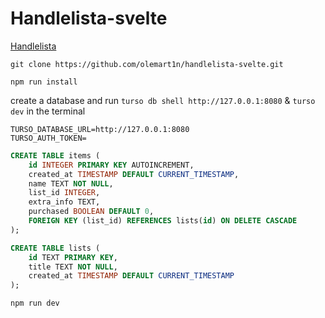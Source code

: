 # Handlelista-svelte

[Handlelista](https://svelte.hanslelista.no)

`git clone https://github.com/olemart1n/handlelista-svelte.git`

`npm run install`

create a database and run `turso db shell http://127.0.0.1:8080` & `turso dev` in the terminal

```
TURSO_DATABASE_URL=http://127.0.0.1:8080
TURSO_AUTH_TOKEN=
```

```sql
CREATE TABLE items (
	id INTEGER PRIMARY KEY AUTOINCREMENT,
	created_at TIMESTAMP DEFAULT CURRENT_TIMESTAMP,
	name TEXT NOT NULL,
	list_id INTEGER,
	extra_info TEXT,
	purchased BOOLEAN DEFAULT 0,
	FOREIGN KEY (list_id) REFERENCES lists(id) ON DELETE CASCADE
);                                                               

CREATE TABLE lists (
	id TEXT PRIMARY KEY,
	title TEXT NOT NULL,
	created_at TIMESTAMP DEFAULT CURRENT_TIMESTAMP
);
```

`npm run dev`
